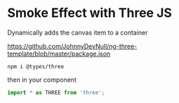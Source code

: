 # Smoke Effect with Three JS

Dynamically adds the canvas item to a container

https://github.com/JohnnyDevNull/ng-three-template/blob/master/package.json

```shell
npm i @types/three
```

then in your component

```typescript
import * as THREE from 'three';
```
